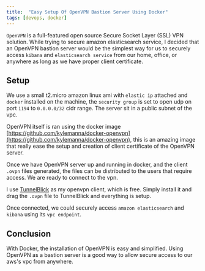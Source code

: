 ```yaml
---
title:  "Easy Setup Of OpenVPN Bastion Server Using Docker"
tags: [devops, docker]
---
```


`OpenVPN` is a full-featured open source Secure Socket Layer (SSL) VPN solution. While trying to secure amazon elasticsearch service, I decided that an OpenVPN bastion server would be the simplest way for us to securely access `kibana` and `elasticsearch service` from our home, office, or anywhere as long as we have proper client certificate.

## Setup
We use a small t2.micro amazon linux ami with `elastic ip` attached and `docker` installed on the machine, the `security group` is set to open udp on port `1194` to `0.0.0.0/32` cidr range. The server sit in a public subnet of the vpc.

OpenVPN itself is ran using the docker image [https://github.com/kylemanna/docker-openvpn](https://github.com/kylemanna/docker-openvpn), this is an amazing image that really ease the setup and creation of client certificate of the OpenVPN server. 

Once we have OpenVPN server up and running in docker, and the client `.ovpn` files generated, the files can be distributed to the users that require access. We are ready to connect to the vpn.

I use [TunnelBlick](https://tunnelblick.net) as my openvpn client, which is free. Simply install it and drag the `.ovpn` file to TunnelBlick and everything is setup.

Once connected, we could securely access `amazon elasticsearch` and `kibana` using its `vpc endpoint`.

## Conclusion
With Docker, the installation of OpenVPN is easy and simplified. Using OpenVPN as a bastion server is a good way to allow secure access to our aws's vpc from anywhere.